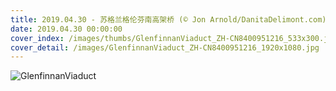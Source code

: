 ```yaml
---
title: 2019.04.30 - 苏格兰格伦芬南高架桥 (© Jon Arnold/DanitaDelimont.com)
date: 2019.04.30 00:00:00
cover_index: /images/thumbs/GlenfinnanViaduct_ZH-CN8400951216_533x300.jpg
cover_detail: /images/GlenfinnanViaduct_ZH-CN8400951216_1920x1080.jpg
---
```


![GlenfinnanViaduct](/images/GlenfinnanViaduct_ZH-CN8400951216_1920x1080.jpg)
